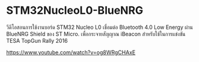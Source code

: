 # STM32NucleoL0-BlueNRG
วีดีโอสอนการใช้งานบอร์ด STM32 Nucleo L0 เชื่อมต่อ Bluetooth 4.0 Low Energy ผ่าน BlueNRG Shield ของ ST Micro. เพื่อกระจายสัญญาณ iBeacon สำหรับใช้ในการแข่งขัน TESA TopGun Rally 2016

https://www.youtube.com/watch?v=og8WRgCHAxE
